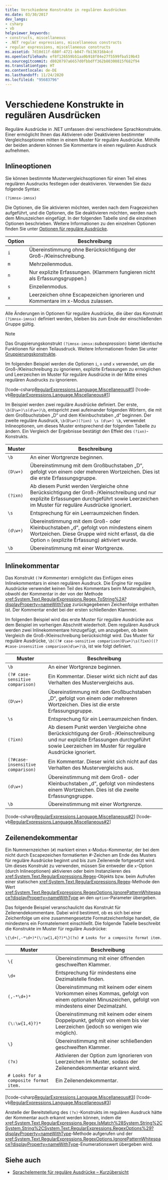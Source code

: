 ```yaml
---
title: Verschiedene Konstrukte in regulären Ausdrücken
ms.date: 03/30/2017
dev_langs:
- csharp
- vb
helpviewer_keywords:
- constructs, miscellaneous
- .NET regular expressions, miscellaneous constructs
- regular expressions, miscellaneous constructs
ms.assetid: 7d10d11f-680f-4721-b047-fb136316b4cd
ms.openlocfilehash: ef8f126559b51aa9b918f04e27f5599fba519b43
ms.sourcegitcommit: d8020797a6657d0fbbdff362b80300815f682f94
ms.translationtype: HT
ms.contentlocale: de-DE
ms.lasthandoff: 11/24/2020
ms.locfileid: "95683796"
---
```

# <a name="miscellaneous-constructs-in-regular-expressions"></a>Verschiedene Konstrukte in regulären Ausdrücken

Reguläre Ausdrücke in .NET umfassen drei verschiedene Sprachkonstrukte. Einer ermöglicht Ihnen das Aktivieren oder Deaktivieren bestimmter Vergleichsoptionen mitten in einem Muster für reguläre Ausdrücke. Mithilfe der beiden anderen können Sie Kommentare in einen regulären Ausdruck aufnehmen.  
  
## <a name="inline-options"></a>Inlineoptionen  

 Sie können bestimmte Mustervergleichsoptionen für einen Teil eines regulären Ausdrucks festlegen oder deaktivieren. Verwenden Sie dazu folgende Syntax:  
  
`(?imnsx-imnsx)`  
  
 Die Optionen, die Sie aktivieren möchten, werden nach dem Fragezeichen aufgeführt, und die Optionen, die Sie deaktivieren möchten, werden nach dem Minuszeichen eingefügt. In der folgenden Tabelle sind die einzelnen Optionen beschrieben. Weitere Informationen zu den einzelnen Optionen finden Sie unter [Optionen für reguläre Ausdrücke](regular-expression-options.md).  
  
|Option|Beschreibung|  
|------------|-----------------|  
|`i`|Übereinstimmung ohne Berücksichtigung der Groß-/Kleinschreibung.|  
|`m`|Mehrzeilenmodus.|  
|`n`|Nur explizite Erfassungen. (Klammern fungieren nicht als Erfassungsgruppen.)|  
|`s`|Einzeilenmodus.|  
|`x`|Leerzeichen ohne Escapezeichen ignorieren und Kommentare im x-Modus zulassen.|  
  
 Alle Änderungen in Optionen für reguläre Ausdrücke, die über das Konstrukt `(?imnsx-imnsx)` definiert werden, bleiben bis zum Ende der einschließenden Gruppe gültig.  
  
> [!NOTE]
> Das Gruppierungskonstrukt `(?imnsx-imnsx:`*subexpression*`)` bietet identische Funktionen für einen Teilausdruck. Weitere Informationen finden Sie unter [Gruppierungskonstrukte](grouping-constructs-in-regular-expressions.md).  
  
 Im folgenden Beispiel werden die Optionen `i`, `n` und `x` verwendet, um die Groß-/Kleinschreibung zu ignorieren, explizite Erfassungen zu ermöglichen und Leerzeichen im Muster für reguläre Ausdrücke in der Mitte eines regulären Ausdrucks zu ignorieren.  
  
 [!code-csharp[RegularExpressions.Language.Miscellaneous#1](../../../samples/snippets/csharp/VS_Snippets_CLR/regularexpressions.language.miscellaneous/cs/miscellaneous1.cs#1)]
 [!code-vb[RegularExpressions.Language.Miscellaneous#1](../../../samples/snippets/visualbasic/VS_Snippets_CLR/regularexpressions.language.miscellaneous/vb/miscellaneous1.vb#1)]  
  
 Im Beispiel werden zwei reguläre Ausdrücke definiert. Der erste, `\b(D\w+)\s(d\w+)\b`, entspricht zwei aufeinander folgenden Wörtern, die mit dem Großbuchstaben „D“ und dem Kleinbuchstaben „d“ beginnen. Der zweite reguläre Ausdruck, `\b(D\w+)(?ixn) \s (d\w+) \b`, verwendet Inlineoptionen, um dieses Muster entsprechend der folgenden Tabelle zu ändern. Ein Vergleich der Ergebnisse bestätigt den Effekt des `(?ixn)`-Konstrukts.  
  
|Muster|Beschreibung|  
|-------------|-----------------|  
|`\b`|An einer Wortgrenze beginnen.|  
|`(D\w+)`|Übereinstimmung mit dem Großbuchstaben „D“, gefolgt von einem oder mehreren Wortzeichen. Dies ist die erste Erfassungsgruppe.|  
|`(?ixn)`|Ab diesem Punkt werden Vergleiche ohne Berücksichtigung der Groß-/Kleinschreibung und nur explizite Erfassungen durchgeführt sowie Leerzeichen im Muster für reguläre Ausdrücke ignoriert.|  
|`\s`|Entsprechung für ein Leerraumzeichen finden.|  
|`(d\w+)`|Übereinstimmung mit dem Groß- oder Kleinbuchstaben „d“, gefolgt von mindestens einem Wortzeichen. Diese Gruppe wird nicht erfasst, da die Option `n` (explizite Erfassung) aktiviert wurde.|  
|`\b`|Übereinstimmung mit einer Wortgrenze.|  
  
## <a name="inline-comment"></a>Inlinekommentar  

 Das Konstrukt `(?#` *Kommentar*`)` ermöglicht das Einfügen eines Inlinekommentars in einen regulären Ausdruck. Die Engine für reguläre Ausdrücke verwendet keinen Teil des Kommentars beim Musterabgleich, obwohl der Kommentar in der von der Methode <xref:System.Text.RegularExpressions.Regex.ToString%2A?displayProperty=nameWithType> zurückgegebenen Zeichenfolge enthalten ist. Der Kommentar endet bei der ersten schließenden Klammer.  
  
 Im folgenden Beispiel wird das erste Muster für reguläre Ausdrücke aus dem Beispiel im vorherigen Abschnitt wiederholt. Dem regulären Ausdruck werden zwei Inlinekommentare hinzugefügt, um anzugeben, ob beim Vergleich die Groß-/Kleinschreibung berücksichtigt wird. Das Muster für reguläre Ausdrücke, `\b((?# case-sensitive comparison)D\w+)\s(?ixn)((?#case-insensitive comparison)d\w+)\b`, ist wie folgt definiert.  
  
|Muster|Beschreibung|  
|-------------|-----------------|  
|`\b`|An einer Wortgrenze beginnen.|  
|`(?# case-sensitive comparison)`|Ein Kommentar. Dieser wirkt sich nicht auf das Verhalten des Mustervergleichs aus.|  
|`(D\w+)`|Übereinstimmung mit dem Großbuchstaben „D“, gefolgt von einem oder mehreren Wortzeichen. Dies ist die erste Erfassungsgruppe.|  
|`\s`|Entsprechung für ein Leerraumzeichen finden.|  
|`(?ixn)`|Ab diesem Punkt werden Vergleiche ohne Berücksichtigung der Groß-/Kleinschreibung und nur explizite Erfassungen durchgeführt sowie Leerzeichen im Muster für reguläre Ausdrücke ignoriert.|  
|`(?#case-insensitive comparison)`|Ein Kommentar. Dieser wirkt sich nicht auf das Verhalten des Mustervergleichs aus.|  
|`(d\w+)`|Übereinstimmung mit dem Groß- oder Kleinbuchstaben „d“, gefolgt von mindestens einem Wortzeichen. Dies ist die zweite Erfassungsgruppe.|  
|`\b`|Übereinstimmung mit einer Wortgrenze.|  
  
 [!code-csharp[RegularExpressions.Language.Miscellaneous#2](../../../samples/snippets/csharp/VS_Snippets_CLR/regularexpressions.language.miscellaneous/cs/miscellaneous2.cs#2)]
 [!code-vb[RegularExpressions.Language.Miscellaneous#2](../../../samples/snippets/visualbasic/VS_Snippets_CLR/regularexpressions.language.miscellaneous/vb/miscellaneous2.vb#2)]  
  
## <a name="end-of-line-comment"></a>Zeilenendekommentar  

 Ein Nummernzeichen (`#`) markiert einen x-Modus-Kommentar, der bei dem nicht durch Escapezeichen formatierten #-Zeichen am Ende des Musters für reguläre Ausdrücke beginnt und bis zum Zeilenende fortgesetzt wird. Um dieses Konstrukt zu verwenden, müssen Sie entweder die `x`-Option (durch Inlineoptionen) aktivieren oder beim Instanziieren des <xref:System.Text.RegularExpressions.Regex>-Objekts bzw. beim Aufrufen einer statischen <xref:System.Text.RegularExpressions.Regex>-Methode den Wert <xref:System.Text.RegularExpressions.RegexOptions.IgnorePatternWhitespace?displayProperty=nameWithType> an den `option`-Parameter übergeben.  
  
 Das folgende Beispiel veranschaulicht das Konstrukt für Zeilenendekommentare. Dabei wird bestimmt, ob es sich bei einer Zeichenfolge um eine zusammengesetzte Formatzeichenfolge handelt, die mindestens ein Formatelement einschließt. Die folgende Tabelle beschreibt die Konstrukte im Muster für reguläre Ausdrücke:  
  
 `\{\d+(,-*\d+)*(\:\w{1,4}?)*\}(?x) # Looks for a composite format item.`  
  
|Muster|Beschreibung|  
|-------------|-----------------|  
|`\{`|Übereinstimmung mit einer öffnenden geschweiften Klammer.|  
|`\d+`|Entsprechung für mindestens eine Dezimalstelle finden.|  
|`(,-*\d+)*`|Übereinstimmung mit keinem oder einem Vorkommen eines Kommas, gefolgt von einem optionalen Minuszeichen, gefolgt von mindestens einer Dezimalzahl.|  
|`(\:\w{1,4}?)*`|Übereinstimmung mit keinem oder einem Doppelpunkt, gefolgt von einem bis vier Leerzeichen (jedoch so wenigen wie möglich).|  
|`\}`|Übereinstimmung mit einer schließenden geschweiften Klammer.|  
|`(?x)`|Aktivieren der Option zum Ignorieren von Leerzeichen im Muster, sodass der Zeilenendekommentar erkannt wird.|  
|`# Looks for a composite format item.`|Ein Zeilenendekommentar.|  
  
 [!code-csharp[RegularExpressions.Language.Miscellaneous#3](../../../samples/snippets/csharp/VS_Snippets_CLR/regularexpressions.language.miscellaneous/cs/miscellaneous3.cs#3)]
 [!code-vb[RegularExpressions.Language.Miscellaneous#3](../../../samples/snippets/visualbasic/VS_Snippets_CLR/regularexpressions.language.miscellaneous/vb/miscellaneous3.vb#3)]  
  
 Anstelle der Bereitstellung des `(?x)`-Konstrukts im regulären Ausdruck hätte der Kommentar auch erkannt werden können, indem die <xref:System.Text.RegularExpressions.Regex.IsMatch%28System.String%2CSystem.String%2CSystem.Text.RegularExpressions.RegexOptions%29?displayProperty=nameWithType>-Methode aufgerufen und der <xref:System.Text.RegularExpressions.RegexOptions.IgnorePatternWhitespace?displayProperty=nameWithType>-Enumerationswert übergeben wird.  
  
## <a name="see-also"></a>Siehe auch

- [Sprachelemente für reguläre Ausdrücke – Kurzübersicht](regular-expression-language-quick-reference.md)
